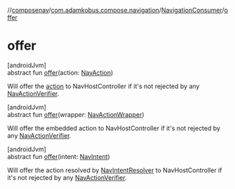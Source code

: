 //[composenav](../../../index.md)/[com.adamkobus.compose.navigation](../index.md)/[NavigationConsumer](index.md)/[offer](offer.md)

# offer

[androidJvm]\
abstract fun [offer](offer.md)(action: [NavAction](../../com.adamkobus.compose.navigation.action/-nav-action/index.md))

Will offer the [action](offer.md) to NavHostController if it's not rejected by any [NavActionVerifier](../-nav-action-verifier/index.md).

[androidJvm]\
abstract fun [offer](offer.md)(wrapper: [NavActionWrapper](../../com.adamkobus.compose.navigation.action/-nav-action-wrapper/index.md))

Will offer the embedded action to NavHostController if it's not rejected by any [NavActionVerifier](../-nav-action-verifier/index.md).

[androidJvm]\
abstract fun [offer](offer.md)(intent: [NavIntent](../../com.adamkobus.compose.navigation.intent/-nav-intent/index.md))

Will offer the action resolved by [NavIntentResolver](../-nav-intent-resolver/index.md) to NavHostController if it's not rejected by any [NavActionVerifier](../-nav-action-verifier/index.md).
